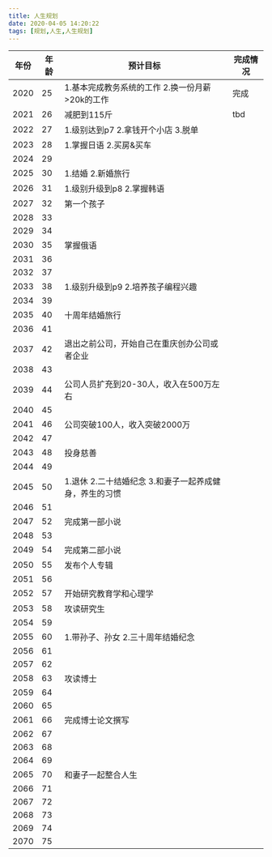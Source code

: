 ```yaml
---
title: 人生规划
date: 2020-04-05 14:20:22
tags: [规划,人生,人生规划]
---
```


| 年份 | 年龄 | 预计目标                                                     | 完成情况 |
| ---- | ---- | ------------------------------------------------------------ | -------- |
| 2020 | 25   | 1.基本完成教务系统的工作     2.换一份月薪>20k的工作          | 完成     |
| 2021 | 26   | 减肥到115斤                                                  | tbd      |
| 2022 | 27   | 1.级别达到p7     2.拿钱开个小店 3.脱单                       |          |
| 2023 | 28   | 1.掌握日语     2.买房&买车                                   |          |
| 2024 | 29   |                                                              |          |
| 2025 | 30   | 1.结婚     2.新婚旅行                                        |          |
| 2026 | 31   | 1.级别升级到p8     2.掌握韩语                                |          |
| 2027 | 32   | 第一个孩子                                                   |          |
| 2028 | 33   |                                                              |          |
| 2029 | 34   |                                                              |          |
| 2030 | 35   | 掌握俄语                                                     |          |
| 2031 | 36   |                                                              |          |
| 2032 | 37   |                                                              |          |
| 2033 | 38   | 1.级别升级到p9     2.培养孩子编程兴趣                        |          |
| 2034 | 39   |                                                              |          |
| 2035 | 40   | 十周年结婚旅行                                               |          |
| 2036 | 41   |                                                              |          |
| 2037 | 42   | 退出之前公司，开始自己在重庆创办公司或者企业                 |          |
| 2038 | 43   |                                                              |          |
| 2039 | 44   | 公司人员扩充到20-30人，收入在500万左右                       |          |
| 2040 | 45   |                                                              |          |
| 2041 | 46   | 公司突破100人，收入突破2000万                                |          |
| 2042 | 47   |                                                              |          |
| 2043 | 48   | 投身慈善                                                     |          |
| 2044 | 49   |                                                              |          |
| 2045 | 50   | 1.退休     2.二十结婚纪念     3.和妻子一起养成健身，养生的习惯 |          |
| 2046 | 51   |                                                              |          |
| 2047 | 52   | 完成第一部小说                                               |          |
| 2048 | 53   |                                                              |          |
| 2049 | 54   | 完成第二部小说                                               |          |
| 2050 | 55   | 发布个人专辑                                                 |          |
| 2051 | 56   |                                                              |          |
| 2052 | 57   | 开始研究教育学和心理学                                       |          |
| 2053 | 58   | 攻读研究生                                                   |          |
| 2054 | 59   |                                                              |          |
| 2055 | 60   | 1.带孙子、孙女     2.三十周年结婚纪念                        |          |
| 2056 | 61   |                                                              |          |
| 2057 | 62   |                                                              |          |
| 2058 | 63   | 攻读博士                                                     |          |
| 2059 | 64   |                                                              |          |
| 2060 | 65   |                                                              |          |
| 2061 | 66   | 完成博士论文撰写                                             |          |
| 2062 | 67   |                                                              |          |
| 2063 | 68   |                                                              |          |
| 2064 | 69   |                                                              |          |
| 2065 | 70   | 和妻子一起整合人生                                           |          |
| 2066 | 71   |                                                              |          |
| 2067 | 72   |                                                              |          |
| 2068 | 73   |                                                              |          |
| 2069 | 74   |                                                              |          |
| 2070 | 75   |                                                              |          |